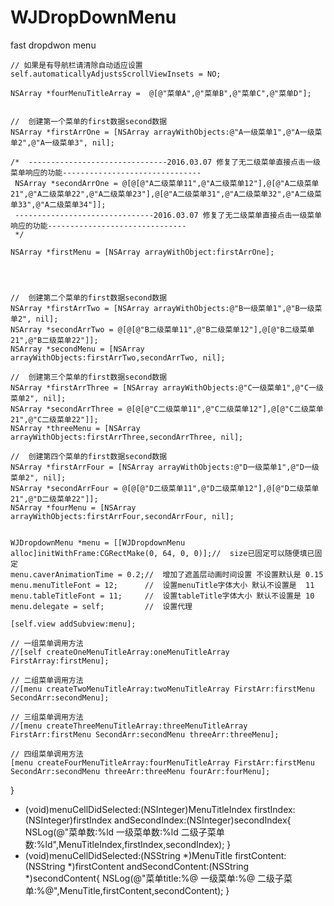 # WJDropDownMenu
fast dropdwon menu

    // 如果是有导航栏请清除自动适应设置
    self.automaticallyAdjustsScrollViewInsets = NO;
    
    NSArray *fourMenuTitleArray =  @[@"菜单A",@"菜单B",@"菜单C",@"菜单D"];
    
    
    //  创建第一个菜单的first数据second数据
    NSArray *firstArrOne = [NSArray arrayWithObjects:@"A一级菜单1",@"A一级菜单2",@"A一级菜单3", nil];
    
    /*  -------------------------------2016.03.07 修复了无二级菜单直接点击一级菜单响应的功能-------------------------------
     NSArray *secondArrOne = @[@[@"A二级菜单11",@"A二级菜单12"],@[@"A二级菜单21",@"A二级菜单22",@"A二级菜单23"],@[@"A二级菜单31",@"A二级菜单32",@"A二级菜单33",@"A二级菜单34"]];
     -------------------------------2016.03.07 修复了无二级菜单直接点击一级菜单响应的功能-------------------------------
     */
    
    NSArray *firstMenu = [NSArray arrayWithObject:firstArrOne];
    
    
    
    
    //  创建第二个菜单的first数据second数据
    NSArray *firstArrTwo = [NSArray arrayWithObjects:@"B一级菜单1",@"B一级菜单2", nil];
    NSArray *secondArrTwo = @[@[@"B二级菜单11",@"B二级菜单12"],@[@"B二级菜单21",@"B二级菜单22"]];
    NSArray *secondMenu = [NSArray arrayWithObjects:firstArrTwo,secondArrTwo, nil];
    
    //  创建第三个菜单的first数据second数据
    NSArray *firstArrThree = [NSArray arrayWithObjects:@"C一级菜单1",@"C一级菜单2", nil];
    NSArray *secondArrThree = @[@[@"C二级菜单11",@"C二级菜单12"],@[@"C二级菜单21",@"C二级菜单22"]];
    NSArray *threeMenu = [NSArray arrayWithObjects:firstArrThree,secondArrThree, nil];
    
    //  创建第四个菜单的first数据second数据
    NSArray *firstArrFour = [NSArray arrayWithObjects:@"D一级菜单1",@"D一级菜单2", nil];
    NSArray *secondArrFour = @[@[@"D二级菜单11",@"D二级菜单12"],@[@"D二级菜单21",@"D二级菜单22"]];
    NSArray *fourMenu = [NSArray arrayWithObjects:firstArrFour,secondArrFour, nil];
    
    
    WJDropdownMenu *menu = [[WJDropdownMenu alloc]initWithFrame:CGRectMake(0, 64, 0, 0)];//  size已固定可以随便填已固定
    menu.caverAnimationTime = 0.2;//  增加了遮盖层动画时间设置 不设置默认是 0.15
    menu.menuTitleFont = 12;      //  设置menuTitle字体大小 默认不设置是  11
    menu.tableTitleFont = 11;     //  设置tableTitle字体大小 默认不设置是 10
    menu.delegate = self;         //  设置代理
    
    [self.view addSubview:menu];
    
    // 一组菜单调用方法
    //[self createOneMenuTitleArray:oneMenuTitleArray FirstArray:firstMenu];
    
    // 二组菜单调用方法
    //[menu createTwoMenuTitleArray:twoMenuTitleArray FirstArr:firstMenu SecondArr:secondMenu];
    
    // 三组菜单调用方法
    //[menu createThreeMenuTitleArray:threeMenuTitleArray FirstArr:firstMenu SecondArr:secondMenu threeArr:threeMenu];
    
    // 四组菜单调用方法
    [menu createFourMenuTitleArray:fourMenuTitleArray FirstArr:firstMenu SecondArr:secondMenu threeArr:threeMenu fourArr:fourMenu];
    
}
- (void)menuCellDidSelected:(NSInteger)MenuTitleIndex firstIndex:(NSInteger)firstIndex andSecondIndex:(NSInteger)secondIndex{
      NSLog(@"菜单数:%ld          一级菜单数:%ld      二级子菜单数:%ld",MenuTitleIndex,firstIndex,secondIndex);
}
- (void)menuCellDidSelected:(NSString *)MenuTitle firstContent:(NSString *)firstContent andSecondContent:(NSString *)secondContent{
      NSLog(@"菜单title:%@       一级菜单:%@         二级子菜单:%@",MenuTitle,firstContent,secondContent);
}

